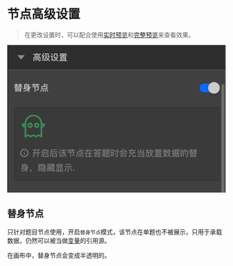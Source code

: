 # 节点高级设置

> 在更改设置时，可以配合使用[实时预览](../preview/realtime.md)和[完整预览](../preview/full.md)来查看效果。

<img src='./images/advanced.png' />

## 替身节点
只针对题目节点使用，开启`替身节点`模式，该节点在单题也不被展示，只用于承载数据，仍然可以被当做[变量](../variable/concept.md)的引用源。

在画布中，替身节点会变成半透明的。